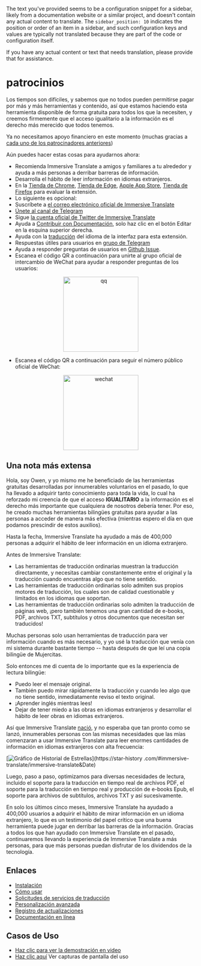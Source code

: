 The text you've provided seems to be a configuration snippet for a sidebar, likely from a documentation website or a similar project, and doesn't contain any actual content to translate. The `sidebar_position: 10` indicates the position or order of an item in a sidebar, and such configuration keys and values are typically not translated because they are part of the code or configuration itself.

If you have any actual content or text that needs translation, please provide that for assistance.

# patrocinios

Los tiempos son difíciles, y sabemos que no todos pueden permitirse pagar por más y más herramientas y contenido, así que estamos haciendo esta herramienta disponible de forma gratuita para todos los que la necesiten, y creemos firmemente que el acceso igualitario a la información es el derecho más merecido que todos tenemos.

Ya no necesitamos apoyo financiero en este momento (muchas gracias a [cada uno de los patrocinadores anteriores](/docs/thanks))

Aún puedes hacer estas cosas para ayudarnos ahora:

- Recomienda Immersive Translate a amigos y familiares a tu alrededor y ayuda a más personas a derribar barreras de información.
- Desarrolla el hábito de leer información en idiomas extranjeros.
- En la [Tienda de Chrome](https://chrome.google.com/webstore/detail/immersive-translate/bpoadfkcbjbfhfodiogcnhhhpibjhbnh), [Tienda de Edge](https://microsoftedge.microsoft.com/addons/detail/amkbmndfnliijdhojkpoglbnaaahippg), [Apple App Store](https://apps.apple.com/app/id6447957425), [Tienda de Firefox](https://addons.mozilla.org/firefox/addon/immersive-translate/) para evaluar la extensión.
- Lo siguiente es opcional:
- Suscríbete a [el correo electrónico oficial de Immersive Translate](https://immersivetranslate.substack.com/)
- [Únete al canal de Telegram](https://t.me/immersivetranslate)
- Sigue [la cuenta oficial de Twitter de Immersive Translate](https://twitter.com/immersivetran)
- Ayuda a [Contribuir con Documentación](https://immersivetranslate.com/), solo haz clic en el botón Editar en la esquina superior derecha.
- Ayuda con la [traducción](https://crowdin.com/project/immersive-translate) del idioma de la interfaz para esta extensión.
- Respuestas útiles para usuarios en [grupo de Telegram](https://t.me/+rq848Z09nehlOTgx)
- Ayuda a responder preguntas de usuarios en [Github Issue](https://github.com/immersive-translate/immersive-translate/issues).
- Escanea el código QR a continuación para unirte al grupo oficial de intercambio de WeChat para ayudar a responder preguntas de los usuarios:

<div align="center">
<img src="https://s.immersivetranslate.com/static/official-static/assets/wechat-contact3.jpg" width="200" alt="qq"/>
</div>

- Escanea el código QR a continuación para seguir el número público oficial de WeChat:

<div align="center">
<img src="https://s.immersivetranslate.com/static/official-static/assets/wechat-qrcode.jpg" width="200" alt="wechat"/>
</div>

## Una nota más extensa

Hola, soy Owen, y yo mismo me he beneficiado de las herramientas gratuitas desarrolladas por innumerables voluntarios en el pasado, lo que ha llevado a adquirir tanto conocimiento para toda la vida, lo cual ha reforzado mi creencia de que el acceso **IGUALITARIO** a la información es el derecho más importante que cualquiera de nosotros debería tener. Por eso, he creado muchas herramientas bilingües gratuitas para ayudar a las personas a acceder de manera más efectiva (mientras espero el día en que podamos prescindir de estos auxilios).

Hasta la fecha, Immersive Translate ha ayudado a más de 400,000 personas a adquirir el hábito de leer información en un idioma extranjero.

Antes de Immersive Translate:

- Las herramientas de traducción ordinarias muestran la traducción directamente, y necesitas cambiar constantemente entre el original y la traducción cuando encuentras algo que no tiene sentido.
- Las herramientas de traducción ordinarias solo admiten sus propios motores de traducción, los cuales son de calidad cuestionable y limitados en los idiomas que soportan.
- Las herramientas de traducción ordinarias solo admiten la traducción de páginas web, ¡pero también tenemos una gran cantidad de e-books, PDF, archivos TXT, subtítulos y otros documentos que necesitan ser traducidos!

Muchas personas solo usan herramientas de traducción para ver información cuando es más necesario, y yo usé la traducción que venía con mi sistema durante bastante tiempo -- hasta después de que leí una copia bilingüe de Mujercitas.

Solo entonces me di cuenta de lo importante que es la experiencia de lectura bilingüe:

- Puedo leer el mensaje original.
- También puedo mirar rápidamente la traducción y cuando leo algo que no tiene sentido, inmediatamente reviso el texto original.
- ¡Aprender inglés mientras lees!
- Dejar de tener miedo a las obras en idiomas extranjeros y desarrollar el hábito de leer obras en idiomas extranjeros.

Así que Immersive Translate [nació](https://twitter.com/OwenYoungZh/status/1588792579596111872), y no esperaba que tan pronto como se lanzó, innumerables personas con las mismas necesidades que las mías comenzaran a usar Immersive Translate para leer enormes cantidades de información en idiomas extranjeros con alta frecuencia:

[![Gráfico de Historial de Estrellas](https://api.star-history.com/svg?repos=immersive-translate/immersive-translate\&type=Date)](https://star-history .com/#immersive-translate/immersive-translate\&Date)

Luego, paso a paso, optimizamos para diversas necesidades de lectura, incluido el soporte para la traducción en tiempo real de archivos PDF, el soporte para la traducción en tiempo real y producción de e-books Epub, el soporte para archivos de subtítulos, archivos TXT y así sucesivamente.

En solo los últimos cinco meses, Immersive Translate ha ayudado a 400,000 usuarios a adquirir el hábito de mirar información en un idioma extranjero, lo que es un testimonio del papel crítico que una buena herramienta puede jugar en derribar las barreras de la información. Gracias a todos los que han ayudado con Immersive Translate en el pasado, continuaremos llevando la experiencia de Immersive Translate a más personas, para que más personas puedan disfrutar de los dividendos de la tecnología.

## Enlaces

- [Instalación](/docs/installation)
- [Cómo usar](/docs/usage)
- [Solicitudes de servicios de traducción](/docs/services)
- [Personalización avanzada](/docs/advanced)
- [Registro de actualizaciones](/docs/CHANGELOG)
- [Documentación en línea](/docs/installation)

## Casos de Uso

- [Haz clic para ver la demostración en video](https://www.youtube.com/watch?v=sQevumpUprc)
- [Haz clic aquí](/docs/usecase) Ver capturas de pantalla del uso